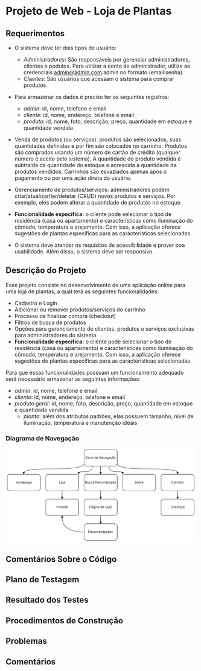 # Projeto de Web - Loja de Plantas

## Requerimentos
- O sistema deve ter dois tipos de usuário:
  - *Administradores*: São responsáveis por gerenciar administradores, clientes e podutos. Para utilizar a conta de administrador, utilize as credenciais admin@admin.com:admin no formato (email:senha)
  - *Clientes*: São usuários que acessam o sistema para comprar produtos

- Para armazenar os dados é preciso ter os seguintes registros:
  - *admin*: id, nome, telefone e email
  - *cliente*: id, nome, endereço, telefone e email
  - *produto*: id, nome, foto, descrição, preço, quantidade em estoque e quantidade vendida

- Venda de produtos (ou serviços): produtos são selecionados, suas quantidades definidas e por fim são colocados no carrinho. Produtos são comprados usando um número de cartão de crédito (qualquer número é aceito pelo sistema). A quantidade do produto vendida é subtraída da quantidade do estoque e acrescida a quantidade de produtos vendidos. Carrinhos são esvaziados apenas após o pagamento ou por uma ação direta do usuário.

- Gerenciamento de produtos/serviços: administradores podem criar/atualizar/ler/deletar (CRUD) novos produtos e serviços. Por exemplo, eles podem alterar a quantidade de produtos no estoque.

- **Funcionalidade específica:** o cliente pode selecionar o tipo de residência (casa ou apartamento) e características como iluminação do cômodo, temperatura e arejamento. Com isso, a aplicação oferece sugestões de plantas específicas para as características selecionadas.

- O sistema deve atender os requisitos de acessibilidade e prover boa usabilidade. Além disso, o sistema deve ser responsivo.


## Descrição do Projeto
Esse projeto consiste no desenvolvimento de uma aplicação online para uma loja de plantas, a qual terá as seguintes funcionalidades:
- Cadastro e Login
- Adicionar ou remover produtos/serviços do carrinho
- Processo de finalizar compra (checkout)
- Filtros de busca de produtos
- Opções para gerenciamento de clientes, produtos e serviços exclusivas para administradores do sistema
- **Funcionalidade específica:** o cliente pode selecionar o tipo de residência (casa ou apartamento) e características como iluminação do cômodo, temperatura e arejamento. Com isso, a aplicação oferece sugestões de plantas específicas para as características selecionadas

Para que essas funcionalidades possuam um funcionamento adequado será necessário armazenar as seguintes informações:
  - *admin*: id, nome, telefone e email
  - *cliente*: id, nome, endereço, telefone e email
  - *produto geral*: id, nome, foto, descrição, preço, quantidade em estoque e quantidade vendida
    - *planta*: além dos atributos padrões, elas possuem tamanho, nível de iluminação, temperatura e manutenção ideais

### Diagrama de Navegação
<img src="Mockups/nav_diagram.png" alt="navigation diagram" width="700"/>


## Comentários Sobre o Código
## Plano de Testagem
## Resultado dos Testes
## Procedimentos de Construção
## Problemas
## Comentários

